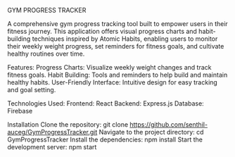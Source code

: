 GYM PROGRESS TRACKER

A comprehensive gym progress tracking tool built to empower users in their fitness journey. This application offers visual progress charts and habit-building techniques inspired by Atomic Habits,
enabling users to monitor their weekly weight progress, set reminders for fitness goals, and cultivate healthy routines over time.

Features:
Progress Charts: Visualize weekly weight changes and track fitness goals.
Habit Building: Tools and reminders to help build and maintain healthy habits.
User-Friendly Interface: Intuitive design for easy tracking and goal setting.


Technologies Used:
Frontend: React
Backend: Express.js
Database: Firebase

Installation
Clone the repository:  git clone https://github.com/senthil-auceg/GymProgressTracker.git
Navigate to the project directory:  cd GymProgressTracker
Install the dependencies:  npm install
Start the development server:  npm start

